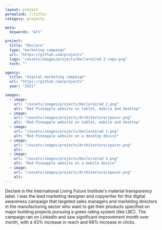 ```yaml
---
layout: project
permalink: /:title/
category: projects

meta:
  keywords: "Art"

project:
  title: "Declare"
  type: "marketing campaign"
  url: "https://github.com/projects"
  logo: "/assets/images/projects/Declare2/ad 2 copy.png"
  tech: ""

agency:
  title: "digital marketing campaign"
  url: "https://github.com/projects"
  year: "2021"

images:
  - image:
    url: "/assets/images/projects/Declare2/ad 2.png"
    alt: "Red Pineapple website on tablet, mobile and desktop"  
  - image:
    url: "/assets/images/projects/Architecture/spacer.png"
    alt: "Red Pineapple website on tablet, mobile and desktop"
  - image:
    url: "/assets/images/projects/Declare2/ad 1.png"
    alt: "Red Pineapple website on a desktop device"
  - image:
    url: "/assets/images/projects/Architecture/spacer.png"
    alt: 
  - image:
    url: "/assets/images/projects/Declare2/ad 3.png"
    alt: "Red Pineapple website on a mobile device"
  - image:
    url: "/assets/images/projects/Architecture/spacer.png"
    alt: 
---
```

<p>Declare is the International Living Future Institute's material transparency label. I was the lead marketing designer and copywriter for this digital awareness campaign that targeted sales managers and marketing directors in the manufacturing sector who want to get their products specified on major building projects pursuing a green rating system (like LBC). The campaign ran on Linkedin and saw significant improvement month over month, with a 43% increase in reach and 68% increase in clicks.</p>